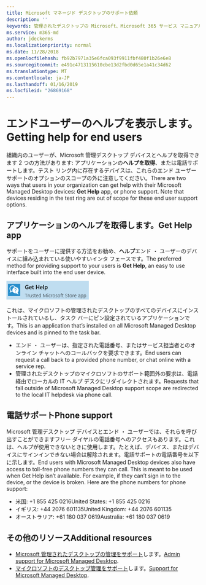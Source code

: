 ```yaml
---
title: Microsoft マネージド デスクトップのサポート依頼
description: ''
keywords: 管理されたデスクトップの Microsoft、Microsoft 365 サービス マニュアル
ms.service: m365-md
author: jdeckerms
ms.localizationpriority: normal
ms.date: 11/28/2018
ms.openlocfilehash: fb92b7971a35e6fca093f9911fbf480f1b26e6e8
ms.sourcegitcommit: e491c4713115610cbe13d2fbd0d65e1a41c34d62
ms.translationtype: MT
ms.contentlocale: ja-JP
ms.lasthandoff: 01/16/2019
ms.locfileid: "26869168"
---
```

# <a name="getting-help-for-end-users"></a><span data-ttu-id="d6c4d-103">エンドユーザーのヘルプを表示します。</span><span class="sxs-lookup"><span data-stu-id="d6c4d-103">Getting help for end users</span></span>

<span data-ttu-id="d6c4d-p101">組織内のユーザーが、Microsoft 管理デスクトップ デバイスとヘルプを取得できます 2 つの方法があります: アプリケーションの**ヘルプを取得**、または電話サポートします。テスト リング内に存在するデバイスは、これらのエンド ユーザー サポートのオプションのスコープの外に注意してください。</span><span class="sxs-lookup"><span data-stu-id="d6c4d-p101">There are two ways that users in your organization can get help with their Microsoft Managed Desktop devices: **Get Help** app, or phone support. Note that devices residing in the test ring are out of scope for these end user support options.</span></span> 

## <a name="get-help-app"></a><span data-ttu-id="d6c4d-106">アプリケーションのヘルプを取得します。</span><span class="sxs-lookup"><span data-stu-id="d6c4d-106">Get Help app</span></span>

<span data-ttu-id="d6c4d-107">サポートをユーザーに提供する方法をお勧め、**ヘルプ**エンド ・ ユーザーのデバイスに組み込まれている使いやすいインタ フェースです。</span><span class="sxs-lookup"><span data-stu-id="d6c4d-107">The preferred method for providing support to your users is **Get Help**, an easy to use interface built into the end user device.</span></span>  

![ヘルプの取得](images/get-help.png)

<span data-ttu-id="d6c4d-109">これは、マイクロソフトの管理されたデスクトップのすべてのデバイスにインストールされているし、タスク バーにピン設定されているアプリケーションです。</span><span class="sxs-lookup"><span data-stu-id="d6c4d-109">This is an application that’s installed on all Microsoft Managed Desktop devices and is pinned to the task bar.</span></span> 

- <span data-ttu-id="d6c4d-110">エンド ・ ユーザーは、指定された電話番号、またはサービス担当者とのオンライン チャットへのコールバックを要求できます。</span><span class="sxs-lookup"><span data-stu-id="d6c4d-110">End users can request a call back to a provided phone number, or chat online with a service rep.</span></span>
- <span data-ttu-id="d6c4d-111">管理されたデスクトップのマイクロソフトのサポート範囲外の要求は、電話経由でローカルの IT ヘルプ デスクにリダイレクトされます。</span><span class="sxs-lookup"><span data-stu-id="d6c4d-111">Requests that fall outside of Microsoft Managed Desktop support scope are redirected to the local IT helpdesk via phone call.</span></span>  

## <a name="phone-support"></a><span data-ttu-id="d6c4d-112">電話サポート</span><span class="sxs-lookup"><span data-stu-id="d6c4d-112">Phone support</span></span>

<span data-ttu-id="d6c4d-p102">Microsoft 管理デスクトップ デバイスとエンド ・ ユーザーでは、それらを呼び出すことができますフリー ダイヤルの電話番号へのアクセスもあります。これは、ヘルプが使用できないときに使用します。たとえば、デバイス、またはデバイスにサインインできない場合は解除されます。電話サポートの電話番号を以下に示します。</span><span class="sxs-lookup"><span data-stu-id="d6c4d-p102">End users with Microsoft Managed Desktop devices also have access to toll-free phone numbers they can call. This is meant to be used when Get Help isn’t available. For example, if they can’t sign in to the device, or the device is broken. Here are the phone numbers for phone support:</span></span>
 
- <span data-ttu-id="d6c4d-117">米国: +1 855 425 0216</span><span class="sxs-lookup"><span data-stu-id="d6c4d-117">United States: +1 855 425 0216</span></span>
- <span data-ttu-id="d6c4d-118">イギリス: +44 2076 601135</span><span class="sxs-lookup"><span data-stu-id="d6c4d-118">United Kingdom: +44 2076 601135</span></span>
- <span data-ttu-id="d6c4d-119">オーストラリア: +61 180 037 0619</span><span class="sxs-lookup"><span data-stu-id="d6c4d-119">Australia: +61 180 037 0619</span></span>


## <a name="additional-resources"></a><span data-ttu-id="d6c4d-120">その他のリソース</span><span class="sxs-lookup"><span data-stu-id="d6c4d-120">Additional resources</span></span>
- <span data-ttu-id="d6c4d-121">[Microsoft 管理されたデスクトップの管理をサポート](admin-support.md)します。</span><span class="sxs-lookup"><span data-stu-id="d6c4d-121">[Admin support for Microsoft Managed Desktop](admin-support.md).</span></span> 
- <span data-ttu-id="d6c4d-122">[マイクロソフトのデスクトップ管理をサポート](../service-description/support.md)します。</span><span class="sxs-lookup"><span data-stu-id="d6c4d-122">[Support for Microsoft Managed Desktop](../service-description/support.md).</span></span>
